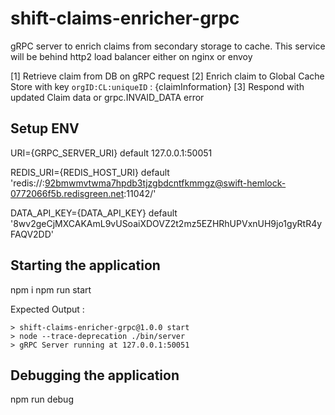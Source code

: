 # shift-claims-enricher-grpc

gRPC server to enrich claims from secondary storage to cache.
This service will be behind http2 load balancer either on nginx or envoy

[1] Retrieve claim from DB on gRPC request
[2] Enrich claim to Global Cache Store with key `orgID:CL:uniqueID` : {claimInformation}
[3] Respond with updated Claim data or grpc.INVAID_DATA error

## Setup ENV
URI={GRPC_SERVER_URI} default 127.0.0.1:50051

REDIS_URI={REDIS_HOST_URI} default 'redis://:92bmwmvtwma7hpdb3tjzgbdcntfkmmgz@swift-hemlock-0772066f5b.redisgreen.net:11042/'

DATA_API_KEY={DATA_API_KEY} default '8wv2geCjMXCAKAmL9vUSoaiXDOVZ2t2mz5EZHRhUPVxnUH9jo1gyRtR4yFAQV2DD'

## Starting the application
npm i
npm run start

Expected Output :
```
> shift-claims-enricher-grpc@1.0.0 start
> node --trace-deprecation ./bin/server
> gRPC Server running at 127.0.0.1:50051
```

## Debugging the application
npm run debug